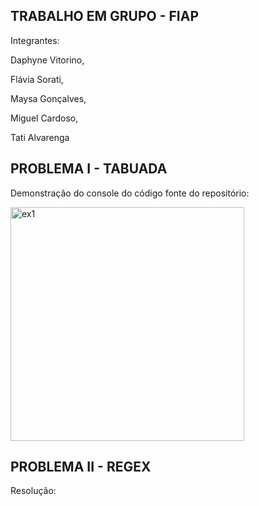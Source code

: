## TRABALHO EM GRUPO - FIAP

Integrantes: 

Daphyne Vitorino,

Flávia Sorati,

Maysa Gonçalves,

Miguel Cardoso,

Tati Alvarenga



##  PROBLEMA I - TABUADA

Demonstração do console do código fonte do repositório:

<img width="374" alt="ex1" src="https://user-images.githubusercontent.com/94724021/190700434-0dd3c1cf-72bf-49e1-b289-5107e0f943d1.png">

## PROBLEMA II - REGEX

  Resolução:
